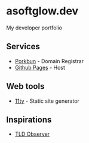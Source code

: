 # asoftglow.dev

My developer portfolio

## Services
-   [Porkbun](https://porkbun.com) - Domain Registrar
-   [Github Pages](https://pages.github.com) - Host

## Web tools
-   [11ty](https://11ty.dev) - Static site generator

## Inspirations
- [TLD Observer](https://tld.observer)